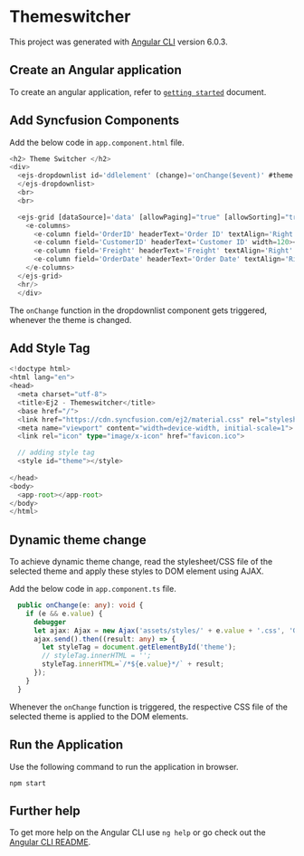# Themeswitcher

This project was generated with [Angular CLI](https://github.com/angular/angular-cli) version 6.0.3.

## Create an Angular application

To create an angular application, refer to [`getting started`](https://ej2.syncfusion.com/angular/documentation/drop-down-list/getting-started/) document.

## Add Syncfusion Components

Add the below code in `app.component.html` file.

```typescript
<h2> Theme Switcher </h2>
<div>
  <ejs-dropdownlist id='ddlelement' (change)='onChange($event)' #theme switcher [fields]='fields' [dataSource]='data1' placeholder='Select a theme'>
  </ejs-dropdownlist>
  <br>
  <br>

  <ejs-grid [dataSource]='data' [allowPaging]="true" [allowSorting]="true" [pageSettings]="pageSettings">
    <e-columns>
      <e-column field='OrderID' headerText='Order ID' textAlign='Right' width=90></e-column>
      <e-column field='CustomerID' headerText='Customer ID' width=120></e-column>
      <e-column field='Freight' headerText='Freight' textAlign='Right' format='C2' width=90></e-column>
      <e-column field='OrderDate' headerText='Order Date' textAlign='Right' format='yMd' width=120></e-column>
    </e-columns>
  </ejs-grid>
  <hr/>
  </div>

```

The `onChange` function in the dropdownlist component gets triggered, whenever the theme is changed.

## Add Style Tag 

```typescript
<!doctype html>
<html lang="en">
<head>
  <meta charset="utf-8">
  <title>Ej2 - Themeswitcher</title>
  <base href="/">
  <link href="https://cdn.syncfusion.com/ej2/material.css" rel="stylesheet">
  <meta name="viewport" content="width=device-width, initial-scale=1">
  <link rel="icon" type="image/x-icon" href="favicon.ico">

  // adding style tag
  <style id="theme"></style>
  
</head>
<body>
  <app-root></app-root>
</body>
</html>

```

## Dynamic theme change 

To achieve dynamic theme change, read the stylesheet/CSS file of the selected theme and apply these styles to DOM element using AJAX.

Add the below code in `app.component.ts` file.

```typescript
  public onChange(e: any): void {
    if (e && e.value) {
      debugger
      let ajax: Ajax = new Ajax('assets/styles/' + e.value + '.css', 'GET', true);
      ajax.send().then((result: any) => {
        let styleTag = document.getElementById('theme');
        // styleTag.innerHTML = '';
        styleTag.innerHTML=`/*${e.value}*/` + result;
      });
    }
  }

```

Whenever the `onChange` function is triggered, the respective CSS file of the selected theme is applied to the DOM elements.

## Run the Application

Use the following command to run the application in browser.

```
npm start
```

## Further help

To get more help on the Angular CLI use `ng help` or go check out the [Angular CLI README](https://github.com/angular/angular-cli/blob/master/README.md).

